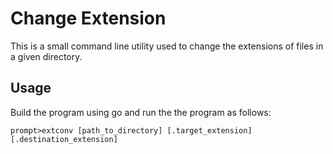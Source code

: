 # Change Extension

This is a small command line utility used to change the extensions of files in a given directory.

## Usage

Build the program using go and run the the program as follows:

```
prompt>extconv [path_to_directory] [.target_extension] [.destination_extension]
```